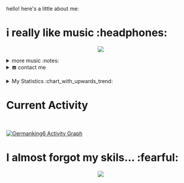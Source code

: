 hello! here's a little about me:

<h1>
  i really like music :headphones:
</h1>

<!-- Nothing weird to see here -->
<p align="center">
<a href="https://spotify.tsurustuneados.com/api/now-playing?open">
    <!-- Music bars move to the beat and are colored based on the track's happiness, danceability and energy! -->
    <img src="https://spotify.tsurustuneados.com/api/now-playing">
</a>
</p>
<details>
<summary>more music :notes:</summary>
<p align="center">
<img src="https://spotify.tsurustuneados.com/api/top-played">
</p>

<p align="center">
</p>
</details>
<details>
  <summary>☎️ contact me</summary>
<div>
  <samp>
    <h2 align="center"> you can contact me 👉👈:</h2>
  <p align="center">
        <a href="https://www.linkedin.com/in/german-jramirez/" target="blank"><img align="center"
         src="https://img.shields.io/badge/linkedin-%231DA1F2.svg?style=for-the-badge&logo=linkedin&logoColor=white"
         alt="azzar" height="30"/></a>
      <a href="https://www.instagram.com/germanking9/" target="blank"><img align="center"
         src="https://img.shields.io/badge/instagram-%23E4405F.svg?style=for-the-badge&logo=Instagram&logoColor=white"
         alt="azzar" height="30"/></a>
      
  </samp>
</div>
</details>

<p></p>
<details>
    <summary> My Statistics :chart_with_upwards_trend:</summary>

<br/>
<p align="left">
<a href="http://german.tsurustuneados.com/">
<img width="49.5%" src="https://github-readme-stats.vercel.app/api?username=germanking6&show_icons=true&theme=gruvbox&hide_border=true" />
    <img width="49.5%" src="https://github-readme-streak-stats.herokuapp.com/?user=germanking6&theme=gruvbox&hide_border=true" />
</a>
</p>

</details>
<h1>Current Activity</h1>
<br>

[![Germanking6 Activity Graph](https://activity-graph.herokuapp.com/graph?username=germanking6&custom_title=Germanking6%20%20Contribution%20Graph&theme=gruvbox&bg_color=282828&hide_border=true&line=d1a01f&point=c58545)](http://german.tsurustuneados.com/)

<h1>
  I almost forgot my skils... :fearful:
</h1>

<p align="center">
  <img src="https://spotify.tsurustuneados.com/api/skills">
</p>